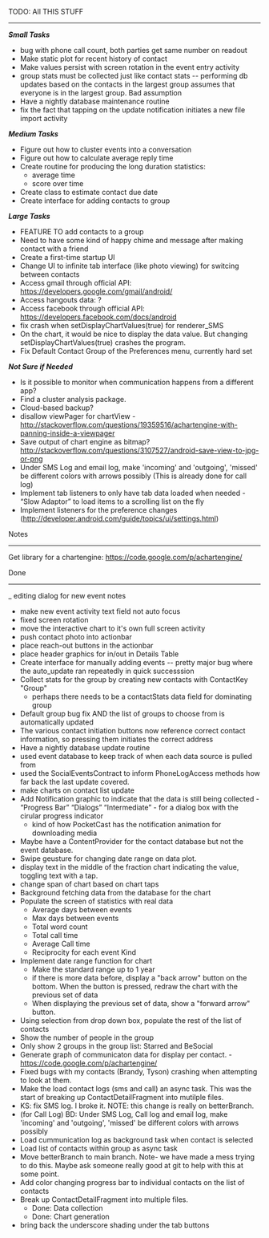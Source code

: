 TODO: All THIS STUFF
___________________________________________________________________

***Small Tasks***
- bug with phone call count, both parties get same number on readout
- Make static plot for recent history of contact
- Make values persist with screen rotation in the event entry activity
- group stats must be collected just like contact stats
-- performing db updates based on the contacts in the largest group assumes that everyone is in the largest group.  Bad assumption
- Have a nightly database maintenance routine
- fix the fact that tapping on the update notification initiates a new file import activity

***Medium Tasks***
- Figure out how to cluster events into a conversation
- Figure out how to calculate average reply time
- Create routine for producing the long duration statistics:
    - average time
    - score over time
- Create class to estimate contact due date
- Create interface for adding contacts to group


***Large Tasks***
- FEATURE TO add contacts to a group
- Need to have some kind of happy chime and message after making contact with a friend
- Create a first-time startup UI
- Change UI to infinite tab interface (like photo viewing) for switcing between contacts
- Access gmail through official API: https://developers.google.com/gmail/android/
- Access hangouts data: ?
- Access facebook through official API: https://developers.facebook.com/docs/android
- fix crash when setDisplayChartValues(true) for renderer_SMS
- On the chart, it would be nice to display the data value.  But changing setDisplayChartValues(true)  crashes the program.
- Fix Default Contact Group of the Preferences menu, currently hard set



***Not Sure if Needed***
- Is it possible to monitor when communication happens from a different app?
- Find a cluster analysis package.
- Cloud-based backup?
- disallow viewPager for chartView - http://stackoverflow.com/questions/19359516/achartengine-with-panning-inside-a-viewpager
- Save output of chart engine as bitmap? http://stackoverflow.com/questions/3107527/android-save-view-to-jpg-or-png
- Under SMS Log and email log, make 'incoming' and 'outgoing', 'missed' be different colors with arrows possibly  (This is already done for call log)
- Implement tab listeners to only have tab data loaded when needed - “Slow Adaptor” to load items to a scrolling list on the fly
- Implement listeners for the preference changes (http://developer.android.com/guide/topics/ui/settings.html)



Notes
___________________________________________________________________
Get library for a chartengine: https://code.google.com/p/achartengine/


Done
___________________________________________________________________
_ editing dialog for new event notes
- make new event activity text field not auto focus
- fixed screen rotation
- move the interactive chart to it's own full screen activity
- push contact photo into actionbar
- place reach-out buttons in the actionbar
- place header graphics for in/out in Details Table
- Create interface for manually adding events
-- pretty major bug where the auto_update ran repeatedly in quick successsion
- Collect stats for the group by creating new contacts with ContactKey "Group"
  - perhaps there needs to be a contactStats data field for dominating group
- Default group bug fix AND the list of groups to choose from is automatically updated
- The various contact initiation buttons now reference correct contact information, so pressing them initiates the correct address
- Have a nightly database update routine
- used event database to keep track of when each data source is pulled from
- used the SocialEventsContract to inform PhoneLogAccess methods how far back the last update covered.
- make charts on contact list update
- Add Notification graphic to indicate that the data is still being collected - “Progress Bar” “Dialogs” “Intermediate” - for a dialog box with the cirular progress indicator
    - kind of how PocketCast has the notification animation for downloading media
- Maybe have a ContentProvider for the contact database but not the event database.
- Swipe geusture for changing date range on data plot.
- display text in the middle of the fraction chart indicating the value,
      toggling text with a tap.
- change span of chart based on chart taps
- Background fetching data from the database for the chart
- Populate the screen of statistics with real data
    - Average days between events
    - Max days between events
    - Total word count
    - Total call time
    - Average Call time
    - Reciprocity for each event Kind
- Implement date range function for chart
    - Make the standard range up to 1 year
    - if there is more data before, display a "back arrow" button on the bottom.
        When the button is pressed, redraw the chart with the previous set of data
    - When displaying the previous set of data, show a "forward arrow" button.
- Using selection from drop down box, populate the rest of the list of contacts
- Show the number of people in the group
- Only show 2 groups in the group list: Starred and BeSocial
- Generate graph of communicaton data for display per contact.
        - https://code.google.com/p/achartengine/
- Fixed bugs with my contacts (Brandy, Tyson) crashing when attempting to look at them.
- Make the load contact logs (sms and call) an async task.  This was the start of breaking up ContactDetailFragment into mutilple files.
- KS: fix SMS log.  I broke it. NOTE: this change is really on betterBranch.
- (for Call Log) BD: Under SMS Log, Call log and email log, make 'incoming' and 'outgoing', 'missed' be different colors with arrows possibly
- Load cummunication log as background task when contact is selected
- Load list of contacts within group as async task
- Move betterBranch to main branch.  Note- we have made a mess trying to do this.  Maybe ask someone really good at git to help with this at some point.
- Add color changing progress bar to individual contacts on the list of contacts
- Break up ContactDetailFragment into multiple files.
    - Done: Data collection
    - Done: Chart generation
- bring back the underscore shading under the tab buttons
